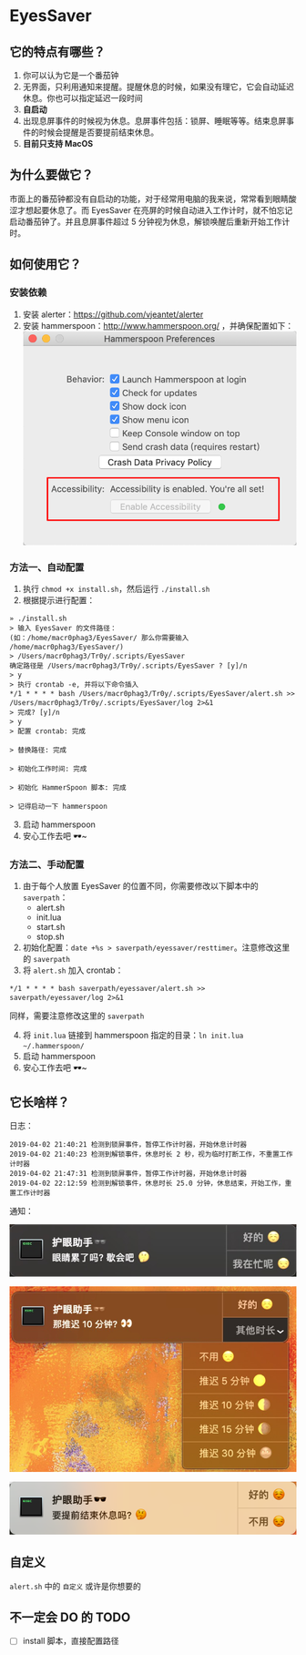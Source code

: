 # EyesSaver
## 它的特点有哪些？
1. 你可以认为它是一个番茄钟
2. 无界面，只利用通知来提醒。提醒休息的时候，如果没有理它，它会自动延迟休息。你也可以指定延迟一段时间
3. **自启动**
4. 出现息屏事件的时候视为休息。息屏事件包括：锁屏、睡眠等等。结束息屏事件的时候会提醒是否要提前结束休息。
5. **目前只支持 MacOS**

## 为什么要做它？
市面上的番茄钟都没有自启动的功能，对于经常用电脑的我来说，常常看到眼睛酸涩才想起要休息了。而 EyesSaver 在亮屏的时候自动进入工作计时，就不怕忘记启动番茄钟了。并且息屏事件超过 5 分钟视为休息，解锁唤醒后重新开始工作计时。

## 如何使用它？
### 安装依赖
1. 安装 alerter：https://github.com/vjeantet/alerter
2. 安装 hammerspoon：http://www.hammerspoon.org/ ，并确保配置如下：
![](https://github.com/Macr0phag3/EyesSaver/blob/master/pics/hammer.png)

### 方法一、自动配置
1. 执行 `chmod +x install.sh`，然后运行 `./install.sh`
2. 根据提示进行配置：
```
» ./install.sh
> 输入 EyesSaver 的文件路径：
(如：/home/macr0phag3/EyesSaver/ 那么你需要输入 /home/macr0phag3/EyesSaver/)
> /Users/macr0phag3/Tr0y/.scripts/EyesSaver
确定路径是 /Users/macr0phag3/Tr0y/.scripts/EyesSaver ? [y]/n
> y
> 执行 crontab -e, 并将以下命令插入
*/1 * * * * bash /Users/macr0phag3/Tr0y/.scripts/EyesSaver/alert.sh >> /Users/macr0phag3/Tr0y/.scripts/EyesSaver/log 2>&1
> 完成? [y]/n
> y
> 配置 crontab: 完成

> 替换路径: 完成

> 初始化工作时间: 完成

> 初始化 HammerSpoon 脚本: 完成

> 记得启动一下 hammerspoon
```

3. 启动 hammerspoon
4. 安心工作去吧 🕶~

### 方法二、手动配置
1. 由于每个人放置 EyesSaver 的位置不同，你需要修改以下脚本中的 `saverpath`：
    - alert.sh
    - init.lua
    - start.sh
    - stop.sh
2. 初始化配置：`date +%s > saverpath/eyessaver/resttimer`。注意修改这里的 `saverpath`
3. 将 `alert.sh` 加入 crontab：
```
*/1 * * * * bash saverpath/eyessaver/alert.sh >> saverpath/eyessaver/log 2>&1
```
同样，需要注意修改这里的 `saverpath`

4. 将 `init.lua` 链接到 hammerspoon 指定的目录：`ln init.lua ~/.hammerspoon/`
5. 启动 hammerspoon
6. 安心工作去吧 🕶~

## 它长啥样？
日志：
```
2019-04-02 21:40:21 检测到锁屏事件，暂停工作计时器，开始休息计时器
2019-04-02 21:40:23 检测到解锁事件，休息时长 2 秒，视为临时打断工作，不重置工作计时器
2019-04-02 21:47:31 检测到锁屏事件，暂停工作计时器，开始休息计时器
2019-04-02 22:12:59 检测到解锁事件，休息时长 25.0 分钟，休息结束，开始工作，重置工作计时器
```


通知：

![](https://github.com/Macr0phag3/EyesSaver/blob/master/pics/rest.png)

![](https://github.com/Macr0phag3/EyesSaver/blob/master/pics/postpone.png)

![](https://github.com/Macr0phag3/EyesSaver/blob/master/pics/cancel.png)


## 自定义
`alert.sh` 中的 `自定义` 或许是你想要的


## 不一定会 DO 的 TODO
- [ ] install 脚本，直接配置路径













